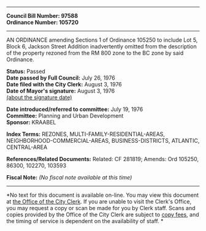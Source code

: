 * * * * *  
  
**Council Bill Number: [](#h0)[](#h2)97588**   
**Ordinance Number: 105720**  
  
* * * * *  
  
AN ORDINANCE amending Sections 1 of Ordinance 105250 to include Lot 5, Block 6, Jackson Street Addition inadvertently omitted from the description of the property rezoned from the RM 800 zone to the BC zone by said Ordinance.  
  
**Status:** Passed   
**Date passed by Full Council:** July 26, 1976   
**Date filed with the City Clerk:** August 3, 1976   
**Date of Mayor's signature:** August 3, 1976   
[(about the signature date)](/~public/approvaldate.htm)   
  
  
**Date introduced/referred to committee:** July 19, 1976   
**Committee:** Planning and Urban Development   
**Sponsor:** KRAABEL   
  
**Index Terms:** REZONES, MULTI-FAMILY-RESIDENTIAL-AREAS, NEIGHBORHOOD-COMMERCIAL-AREAS, BUSINESS-DISTRICTS, ATLANTIC, CENTRAL-AREA  
  
**References/Related Documents:** Related: CF 281819; Amends: Ord 105250, 86300, 102270, 103593  
  
**Fiscal Note:** *(No fiscal note available at this time)*  
  
* * * * *  
  
*No text for this document is available on-line. You may view this document at [the Office of the City Clerk](http://www.seattle.gov/leg/clerk/contactUs.htm). If you are unable to visit the Clerk's Office, you may request a copy or scan be made for you by Clerk staff. Scans and copies provided by the Office of the City Clerk are subject to [copy fees](http://clerk.seattle.gov/~public/clerkfees.htm), and the timing of service is dependent on the availability of staff. *  
  
  

